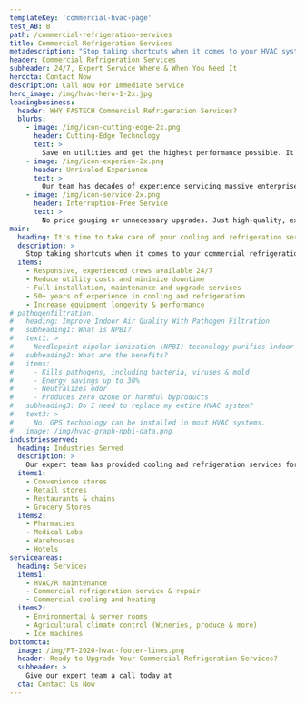 ```yaml
---
templateKey: 'commercial-hvac-page'
test_AB: B
path: /commercial-refrigeration-services
title: Commercial Refrigeration Services
metadescription: "Stop taking shortcuts when it comes to your HVAC system. With the right service provider and maintenance schedule, you’ll not only save on utility costs, but you’ll have a high-performing cooling system that will last you for years to come."
header: Commercial Refrigeration Services
subheader: 24/7, Expert Service Where & When You Need It
herocta: Contact Now
description: Call Now For Immediate Service
hero_image: /img/hvac-hero-1-2x.jpg
leadingbusiness:
  header: WHY FASTECH Commercial Refrigeration Services?
  blurbs:
    - image: /img/icon-cutting-edge-2x.png
      header: Cutting-Edge Technology
      text: >
        Save on utilities and get the highest performance possible. It’s a win-win for your organization, employee health and the environment.
    - image: /img/icon-experien-2x.png
      header: Unrivaled Experience
      text: >
        Our team has decades of experience servicing massive enterprises to local businesses. You’ll have a partner you can rely on when you need them.
    - image: /img/icon-service-2x.png
      header: Interruption-Free Service
      text: >
        No price gouging or unnecessary upgrades. Just high-quality, expert service that keeps your commercial refrigeration system running smoothly with minimal interruption.
main:
  heading: It's time to take care of your cooling and refrigeration service
  description: >
    Stop taking shortcuts when it comes to your commercial refrigeration system. With the right commercial refrigeration service provider, you’ll not only save on utility costs, but you’ll have a reliable, high-performing refrigeration and cooling system that will last you for years to come.
  items:
    - Responsive, experienced crews available 24/7
    - Reduce utility costs and minimize downtime
    - Full installation, maintenance and upgrade services
    - 50+ years of experience in cooling and refrigeration
    - Increase equipment longevity & performance
# pathogenfiltration:
#   heading: Improve Indoor Air Quality With Pathogen Filtration
#   subheading1: What is NPBI?
#   text1: >
#     Needlepoint bipolar ionization (NPBI) technology purifies indoor air, by eliminating airborne particles, pathogens and odors, including COVID-19. An independent lab test showed GPS air technology had a 90% rate of reduction of coronavirus particles.
#   subheading2: What are the benefits?
#   items:
#     - Kills pathogens, including bacteria, viruses & mold
#     - Energy savings up to 30%
#     - Neutralizes odor
#     - Produces zero ozone or harmful byproducts
#   subheading3: Do I need to replace my entire HVAC system?
#   text3: >
#     No. GPS technology can be installed in most HVAC systems.
#   image: /img/hvac-graph-npbi-data.png
industriesserved:
  heading: Industries Served
  description: >
    Our expert team has provided cooling and refrigeration services for thousands of clients across nearly every industry, including:
  items1:
    - Convenience stores
    - Retail stores
    - Restaurants & chains
    - Grocery Stores
  items2:
    - Pharmacies
    - Medical Labs
    - Warehouses
    - Hotels
serviceareas:
  heading: Services
  items1:
    - HVAC/R maintenance
    - Commercial refrigeration service & repair
    - Commercial cooling and heating
  items2:
    - Environmental & server rooms
    - Agricultural climate control (Wineries, produce & more)
    - Ice machines
bottomcta:
  image: /img/FT-2020-hvac-footer-lines.png
  header: Ready to Upgrade Your Commercial Refrigeration Services?
  subheader: >
    Give our expert team a call today at
  cta: Contact Us Now
---
```

